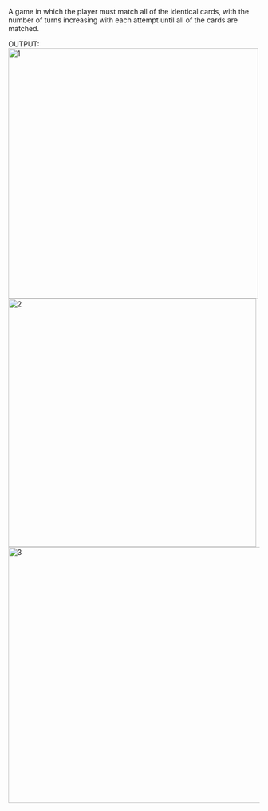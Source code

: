 A game in which the player must match all of the identical cards, with the number of turns increasing with each attempt until all of the cards are matched.

OUTPUT:
<img width="501" alt="1" src="https://user-images.githubusercontent.com/89978956/181838506-896e4627-1d87-4d4b-b12f-386a08a16736.png">
<img width="497" alt="2" src="https://user-images.githubusercontent.com/89978956/181838528-ea6b83b6-4923-4547-8c1e-f40ff024fd49.png">
<img width="512" alt="3" src="https://user-images.githubusercontent.com/89978956/181838535-aa129917-13de-42d4-b65f-aa7aaa235ebc.png">
